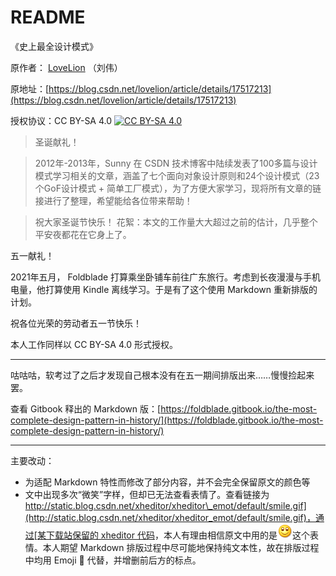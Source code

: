 # README

《史上最全设计模式》

原作者： [LoveLion](https://blog.csdn.net/LoveLion) （刘伟）

原地址：[https://blog.csdn.net/lovelion/article/details/17517213](https://blog.csdn.net/lovelion/article/details/17517213)

授权协议：CC BY-SA 4.0  [![CC BY-SA 4.0][cc-by-sa-image]][cc-by-sa]

[cc-by-sa]: http://creativecommons.org/licenses/by-sa/4.0/
[cc-by-sa-image]: https://licensebuttons.net/l/by-sa/4.0/88x31.png
[cc-by-sa-shield]: https://img.shields.io/badge/License-CC%20BY--SA%204.0-lightgrey.svg

> 圣诞献礼！

> 2012年-2013年，Sunny 在 CSDN 技术博客中陆续发表了100多篇与设计模式学习相关的文章，涵盖了七个面向对象设计原则和24个设计模式（23个GoF设计模式 +  简单工厂模式），为了方便大家学习，现将所有文章的链接进行了整理，希望能给各位带来帮助！

> 祝大家圣诞节快乐！ 花絮：本文的工作量大大超过之前的估计，几乎整个平安夜都花在它身上了。

五一献礼！

2021年五月， Foldblade 打算乘坐卧铺车前往广东旅行。考虑到长夜漫漫与手机电量，他打算使用 Kindle 离线学习。于是有了这个使用 Markdown 重新排版的计划。

祝各位光荣的劳动者五一节快乐！

本人工作同样以 CC BY-SA 4.0 形式授权。

---

咕咕咕，软考过了之后才发现自己根本没有在五一期间排版出来……慢慢捡起来罢。

查看 Gitbook 释出的 Markdown 版：[https://foldblade.gitbook.io/the-most-complete-design-pattern-in-history/](https://foldblade.gitbook.io/the-most-complete-design-pattern-in-history/)

---

主要改动：

* 为适配 Markdown 特性而修改了部分内容，并不会完全保留原文的颜色等
* 文中出现多次“微笑”字样，但却已无法查看表情了。查看链接为 [http://static.blog.csdn.net/xheditor/xheditor\_emot/default/smile.gif](http://static.blog.csdn.net/xheditor/xheditor_emot/default/smile.gif)，通过[某下载站保留的 xheditor 代码](http://www.downcc.com/soft/21720.html)，本人有理由相信原文中用的是![](.gitbook/assets/smile.gif)这个表情。本人期望 Markdown 排版过程中尽可能地保持纯文本性，故在排版过程中均用 Emoji 🙂 代替，并增删前后方的标点。

